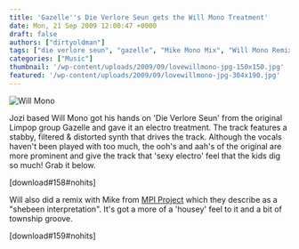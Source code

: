 ```yaml
---
title: 'Gazelle''s Die Verlore Seun gets the Will Mono Treatment'
date: Mon, 21 Sep 2009 12:00:47 +0000
draft: false
authors: ["dirtyoldman"]
tags: ["die verlore seun", "gazelle", "Mike Mono Mix", "Will Mono Remix"]
categories: ["Music"]
thumbnail: '/wp-content/uploads/2009/09/lovewillmono-jpg-150x150.jpg'
featured: '/wp-content/uploads/2009/09/lovewillmono-jpg-304x190.jpg'
---
```


![Will Mono](/wp-content/uploads/2009/09/lovewillmono-jpg.jpg "Will Mono")

Jozi based Will Mono got his hands on 'Die Verlore Seun' from the original Limpop group Gazelle and gave it an electro treatment. The track features a stabby, filtered & distorted synth that drives the track. Although the vocals haven't been played with too much, the ooh's and aah's of the original are more prominent and give the track that 'sexy electro' feel that the kids dig so much! Grab it below.

\[download#158#nohits\]

Will also did a remix with Mike from [MPI Project](http://www.myspace.com/mpiproject) which they describe as a "shebeen interpretation". It's got a more of a 'housey' feel to it and a bit of township groove.

\[download#159#nohits\]